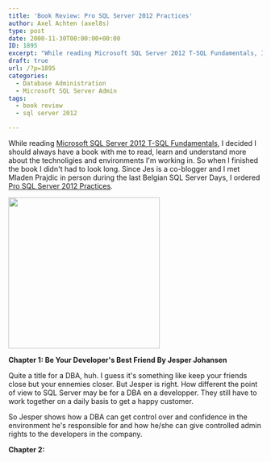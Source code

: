 ```yaml
---
title: 'Book Review: Pro SQL Server 2012 Practices'
author: Axel Achten (axel8s)
type: post
date: 2000-11-30T00:00:00+00:00
ID: 1895
excerpt: "While reading Microsoft SQL Server 2012 T-SQL Fundamentals, I decided I should always have a book with me to read, learn and understand more about the technoligies and environments I'm working in. So when I finished the book I didn't had to look long. S&hellip;"
draft: true
url: /?p=1895
categories:
  - Database Administration
  - Microsoft SQL Server Admin
tags:
  - book review
  - sql server 2012

---
```

While reading [Microsoft SQL Server 2012 T-SQL Fundamentals][1], I decided I should always have a book with me to read, learn and understand more about the technoligies and environments I'm working in. So when I finished the book I didn't had to look long. Since Jes is a co-blogger and I met Mladen Prajdic in person during the last Belgian SQL Server Days, I ordered [Pro SQL Server 2012 Practices][2].

<div class="image_block">
  <a href="/wp-content/uploads/blogs/DataMgmt/Axel8s/BRProPra1.jpg?mtime=1357204924"><img alt="" src="/wp-content/uploads/blogs/DataMgmt/Axel8s/BRProPra1.jpg?mtime=1357204924" width="300" height="300" /></a>
</div>

**Chapter 1: Be Your Developer's Best Friend By Jesper Johansen**
  
Quite a title for a DBA, huh. I guess it's something like keep your friends close but your ennemies closer. But Jesper is right. How different the point of view to SQL Server may be for a DBA en a developper. They still have to work together on a daily basis to get a happy customer.
  
So Jesper shows how a DBA can get control over and confidence in the environment he's responsible for and how he/she can give controlled admin rights to the developers in the company.
  
**Chapter 2:**

 [1]: http://shop.oreilly.com/product/0790145321978.do
 [2]: http://www.apress.com/9781430247708